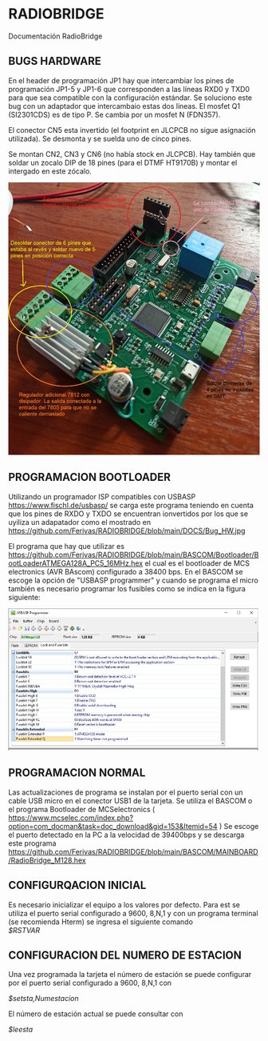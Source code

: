 # RADIOBRIDGE
Documentación RadioBridge 

## BUGS HARDWARE
En el header de programación JP1 hay que intercambiar los pines de programación JP1-5 y JP1-6 que corresponden a las líneas RXD0 y TXD0 para que sea compatible con la configuración estándar. Se soluciono este bug con un adaptador que intercambaio estas dos líneas.
El mosfet Q1 (SI2301CDS) es de tipo P. Se cambia por un mosfet N (FDN357).

El conector CN5 esta invertido (el footprint en JLCPCB no sigue asignación utilizada). Se desmonta y se suelda uno de cinco pines.

Se montan CN2, CN3 y CN6 (no había stock en JLCPCB). Hay también que soldar un zocalo DIP de 18 pines (para el DTMF HT9170B) y montar el intergado en este zócalo.

<img width="1000" alt="Bugs HW" src="https://github.com/Ferivas/RADIOBRIDGE/blob/main/DOCS/Bug_HW.jpg">

## PROGRAMACION BOOTLOADER
Utilizando un programador ISP compatibles con USBASP https://www.fischl.de/usbasp/  se carga este programa teniendo en cuenta que los pines de RXDO y TXDO se encuentran ionvertidos por los que se uyiliza un adapatador como el mostrado en https://github.com/Ferivas/RADIOBRIDGE/blob/main/DOCS/Bug_HW.jpg

El programa que hay que utilizar es https://github.com/Ferivas/RADIOBRIDGE/blob/main/BASCOM/Bootloader/BootLoaderATMEGA128A_PC5_16MHz.hex el cual es el bootloader de MCS electronics (AVR BAscom) configurado a 38400 bps.
En el BASCOM se escoge la opción de "USBASP programmer" y cuando se programa el micro también es necesario programar los fusibles como se indica en la figura siguiente:

<img width="1000" alt="Bugs HW" src="https://github.com/Ferivas/RADIOBRIDGE/blob/main/BASCOM/Bootloader/Fuses_USBASP.jpg">


## PROGRAMACION NORMAL
Las actualizaciones de programa se instalan por el puerto serial con un  cable USB micro en el conector USB1 de la tarjeta. Se utiliza el BASCOM o el programa Bootloader de MCSelectronics ( https://www.mcselec.com/index.php?option=com_docman&task=doc_download&gid=153&Itemid=54 ) 
Se escoge el puerto detectado en la PC a la velocidad de 39400bps y se descarga este programa https://github.com/Ferivas/RADIOBRIDGE/blob/main/BASCOM/MAINBOARD/RadioBridge_M128.hex

## CONFIGURQACION INICIAL
Es necesario inicializar el equipo a los valores por defecto. Para est se utiliza el puerto serial configurado a 9600, 8,N,1 y con un programa terminal (se recomienda Hterm) se ingresa el siguiente comando<br>
*$RSTVAR*

## CONFIGURACION DEL NUMERO DE ESTACION
Una vez programada la tarjeta el número de estación se puede configurar por el puerto serial configurado a 9600, 8,N,1 con <br>

*$setsta,Numestacion*

El número de estación actual se puede consultar con <br>

*$leesta*

